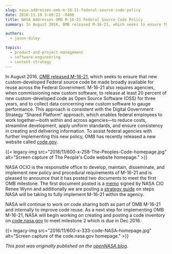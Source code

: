 ```yaml
---
slug: nasa-addresses-omb-m-16-21-federal-source-code-policy
date: 2016-11-10 3:00:22 -0400
title: NASA Addresses OMB M-16-21 Federal Source Code Policy
summary: In August 2016, OMB released M-16-21, which seeks to ensure that new custom-developed federal source code be made broadly available for reuse across the federal government.

authors:
  - jason-duley

topics:
  - product-and-project-management
  - software-engineering
  - content-strategy
---
```


In August 2016, <a href="https://sourcecode.cio.gov/" target="_blank">OMB released M-16-21</a>, which seeks to ensure that new custom-developed Federal source code be made broadly available for reuse across the Federal Government. M-16-21 also requires agencies, when commissioning new custom software, to release at least 20 percent of new custom-developed code as Open Source Software (OSS) for three years, and to collect data concerning new custom software to gauge performance. This approach is consistent with the Digital Government Strategy “Shared Platform” approach, which enables federal employees to work together—both within and across agencies—to reduce costs, streamline development, apply uniform standards, and ensure consistency in creating and delivering information. To assist federal agencies with further implementing this new policy, OMB has recently released a new website called <a href="https://code.gov/#/" target="_blank">code.gov</a>.

{{< legacy-img src="2016/11/600-x-258-The-Peoples-Code-homepage.jpg" alt="Screen capture of The People's Code website homepage." >}}

NASA OCIO is the responsible office to develop, maintain, disseminate, and implement new policy and procedural requirements of M-16-21 and is pleased to announce that it has posted two documents to meet the first OMB milestone. The first document posted is a <a href="https://code.nasa.gov/NASA-M-16-21-OCIO-Memo.pdf" target="_blank">memo</a> signed by NASA CIO Renee Wynn and additionally we are posting a <a href="https://code.nasa.gov/NASA-M-16-21-Framework.pdf" target="_blank">strategy guide</a> on steps NASA will be taking to fully implement M-16-21 within the agency.

NASA will continue to work on code sharing both as part of OMB M-16-21 and internally to improve code reuse. As a next step for implementing OMB M-16-21, NASA will begin working on creating and posting a code inventory on <a href="https://code.nasa.gov/" target="_blank">code.nasa.gov</a> to meet milestone 2 which is due in Dec 2016.

{{< legacy-img src="2016/11/600-x-333-code-NASA-homepage.jpg" alt="Screen capture of the code.nasa.gov homepage." >}}

_This post was originally published on the [openNASA blog](https://open.nasa.gov/blog/)._
